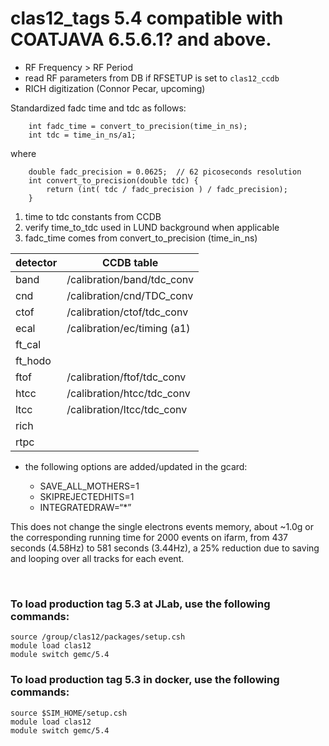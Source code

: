 # clas12_tags 5.4 compatible with COATJAVA 6.5.6.1? and above.

- RF Frequency > RF Period 
- read RF parameters from DB if RFSETUP is set to `clas12_ccdb`
- RICH digitization (Connor Pecar, upcoming)

Standardized fadc time and tdc as follows:

```
	int fadc_time = convert_to_precision(time_in_ns);
	int tdc = time_in_ns/a1;
```

where
```
	double fadc_precision = 0.0625;  // 62 picoseconds resolution
	int convert_to_precision(double tdc) {
		return (int( tdc / fadc_precision ) / fadc_precision);
	}
```

1. time to tdc constants from CCDB 
2. verify time_to_tdc used in LUND background when applicable
2. fadc_time comes from convert_to_precision (time_in_ns) 

| detector | CCDB table                  | 
|----------|-----------------------------|
| band     | /calibration/band/tdc_conv  | 
| cnd      | /calibration/cnd/TDC_conv   | 
| ctof     | /calibration/ctof/tdc_conv  |
| ecal     | /calibration/ec/timing (a1) |
| ft_cal   |                             | 
| ft_hodo  |                             | 
| ftof     | /calibration/ftof/tdc_conv  |
| htcc     | /calibration/htcc/tdc_conv  | 
| ltcc     | /calibration/ltcc/tdc_conv  | 
| rich     |                             | 
| rtpc     |                             | 



- the following options are added/updated in the gcard:

  - SAVE_ALL_MOTHERS=1
  - SKIPREJECTEDHITS=1
  - INTEGRATEDRAW=“*”


                                                                                                                                                                                                             

This does not change the single electrons events memory, about ~1.0g 
or the corresponding running time for 2000 events on ifarm, 
from 437 seconds (4.58Hz) to  581 seconds (3.44Hz), a 25% 
reduction due to saving and looping over all tracks for each event.



<br>

### To load production tag 5.3 at JLab, use the following commands:

```
source /group/clas12/packages/setup.csh
module load clas12
module switch gemc/5.4
```

### To load production tag 5.3 in docker, use the following commands:

```
source $SIM_HOME/setup.csh
module load clas12
module switch gemc/5.4
```

<br>
   
